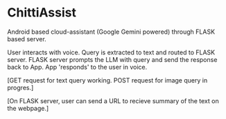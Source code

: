 # ChittiAssist

Android based cloud-assistant (Google Gemini powered) through FLASK based server. 

User interacts with voice. 
Query is extracted to text and routed to FLASK server.
FLASK server prompts the LLM with query and send the response back to App.
App 'responds' to the user in voice. 

[GET request for text query working. POST request for image query in progres.]


[On FLASK server, user can send a URL to recieve summary of the text on the webpage.]
